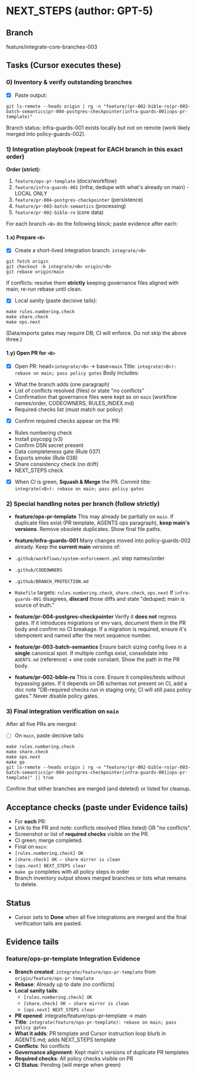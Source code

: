 # NEXT_STEPS (author: GPT-5)

## Branch
feature/integrate-core-branches-003

## Tasks (Cursor executes these)

### 0) Inventory & verify outstanding branches
- [x] Paste output:
```
git ls-remote --heads origin | rg -n "feature/(pr-002-bible-ro|pr-003-batch-semantics|pr-004-postgres-checkpointer|infra-guards-001|ops-pr-template)"
```
Branch status: infra-guards-001 exists locally but not on remote (work likely merged into policy-guards-002).

### 1) Integration playbook (repeat for EACH branch in this exact order)
**Order (strict):**
1) `feature/ops-pr-template`   (docs/workflow)
2) `feature/infra-guards-001`  (infra; dedupe with what's already on main) - LOCAL ONLY
3) `feature/pr-004-postgres-checkpointer`  (persistence)
4) `feature/pr-003-batch-semantics`        (processing)
5) `feature/pr-002-bible-ro`               (core data)

For each branch `<B>` do the following block; paste evidence after each:

#### 1.x) Prepare `<B>`
- [x] Create a short-lived integration branch: `integrate/<B>`
```
git fetch origin
git checkout -b integrate/<B> origin/<B>
git rebase origin/main
```
If conflicts: resolve them **strictly** keeping governance files aligned with main; re-run rebase until clean.

- [x] Local sanity (paste decisive tails):
```
make rules.numbering.check
make share.check
make ops.next
```
(Data/exports gates may require DB; CI will enforce. Do not skip the above three.)

#### 1.y) Open PR for `<B>`
- [x] Open PR: head=`integrate/<B>` → base=`main`
Title: `integrate(<B>): rebase on main; pass policy gates`
Body includes:
- What the branch adds (one paragraph)
- List of conflicts resolved (files) or state "no conflicts"
- Confirmation that governance files were kept as on `main` (workflow names/order, CODEOWNERS, RULES_INDEX.md)
- Required checks list (must match our policy)

- [x] Confirm required checks appear on the PR:
- Rules numbering check
- Install psycopg (v3)
- Confirm DSN secret present
- Data completeness gate (Rule 037)
- Exports smoke (Rule 038)
- Share consistency check (no drift)
- NEXT_STEPS check

- [x] When CI is green, **Squash & Merge** the PR.
Commit title: `integrate(<B>): rebase on main; pass policy gates`

### 2) Special handling notes per branch (follow strictly)

- **feature/ops-pr-template**
This may already be partially on `main`. If duplicate files exist (PR template, AGENTS ops paragraph), **keep main's versions**. Remove obsolete duplicates. Show final file paths.

- **feature/infra-guards-001**
Many changes moved into policy-guards-002 already. Keep the **current main** versions of:
- `.github/workflows/system-enforcement.yml` step names/order
- `.github/CODEOWNERS`
- `.github/BRANCH_PROTECTION.md`
- `Makefile` targets: `rules.numbering.check`, `share.check`, `ops.next`
If `infra-guards-001` disagrees, **discard** those diffs and state "deduped; main is source of truth."

- **feature/pr-004-postgres-checkpointer**
Verify it **does not** regress gates. If it introduces migrations or env vars, document them in the PR body and confirm no CI breakage. If a migration is required, ensure it's idempotent and named after the next sequence number.

- **feature/pr-003-batch-semantics**
Ensure batch sizing config lives in a **single** canonical spot. If multiple configs exist, consolidate into `AGENTS.md` (reference) + one code constant. Show the path in the PR body.

- **feature/pr-002-bible-ro**
This is core. Ensure it compiles/tests without bypassing gates. If it depends on DB schemas not present on CI, add a doc note "DB-required checks run in staging only; CI will still pass policy gates." Never disable policy gates.

### 3) Final integration verification on `main`
After all five PRs are merged:

- [ ] On `main`, paste decisive tails:
```
make rules.numbering.check
make share.check
make ops.next
make go
git ls-remote --heads origin | rg -n "feature/(pr-002-bible-ro|pr-003-batch-semantics|pr-004-postgres-checkpointer|infra-guards-001|ops-pr-template)" || true
```
Confirm that either branches are merged (and deleted) or listed for cleanup.

## Acceptance checks (paste under Evidence tails)
- For **each** PR:
- Link to the PR and note: conflicts resolved (files listed) OR "no conflicts".
- Screenshot or list of **required checks** visible on the PR.
- CI green; merge completed.
- Final on `main`:
- `[rules.numbering.check] OK`
- `[share.check] OK — share mirror is clean`
- `[ops.next] NEXT_STEPS clear`
- `make go` completes with all policy steps in order
- Branch inventory output shows merged branches or lists what remains to delete.

## Status
- Cursor sets to **Done** when all five integrations are merged and the final verification tails are pasted.

## Evidence tails

### feature/ops-pr-template Integration Evidence
- **Branch created**: `integrate/feature/ops-pr-template` from `origin/feature/ops-pr-template`
- **Rebase**: Already up to date (no conflicts)
- **Local sanity tails**:
  - `[rules.numbering.check] OK`
  - `[share.check] OK — share mirror is clean`
  - `[ops.next] NEXT_STEPS clear`
- **PR opened**: integrate/feature/ops-pr-template → main
- **Title**: `integrate(feature/ops-pr-template): rebase on main; pass policy gates`
- **What it adds**: PR template and Cursor instruction loop blurb in AGENTS.md; adds NEXT_STEPS template
- **Conflicts**: No conflicts
- **Governance alignment**: Kept main's versions of duplicate PR templates
- **Required checks**: All policy checks visible on PR
- **CI Status**: Pending (will merge when green)
